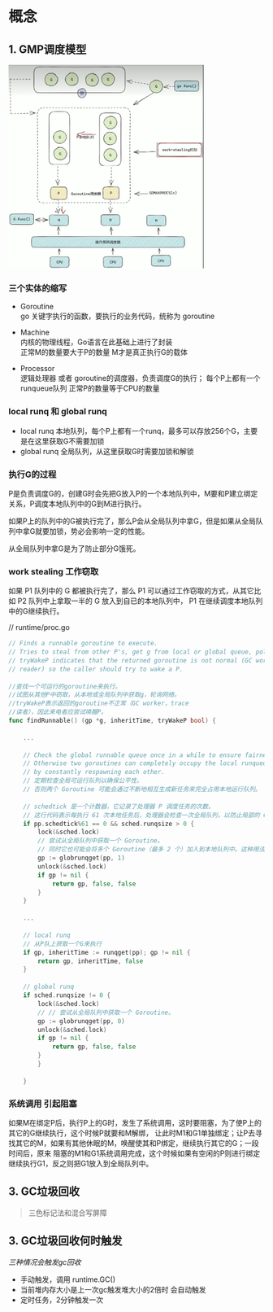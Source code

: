 # 概念

## 1. GMP调度模型

[//]: # (![GMP模型]&#40;./images/gmp_mode.png&#41;)

<img src="./images/gmp_mode.png" alt="GMP调度模型" height="400">


### 三个实体的缩写

- Goroutine  
go 关键字执行的函数，要执行的业务代码，统称为 goroutine

- Machine  
内核的物理线程，Go语言在此基础上进行了封装  
正常M的数量要大于P的数量
M才是真正执行G的载体

- Processor  
逻辑处理器 或者 goroutine的调度器，负责调度G的执行； 
每个P上都有一个runqueue队列
正常P的数量等于CPU的数量

### local runq 和 global runq

- local runq  本地队列，每个P上都有一个runq，最多可以存放256个G，主要是在这里获取G不需要加锁
- global runq 全局队列，从这里获取G时需要加锁和解锁


### 执行G的过程

P是负责调度G的，创建G时会先把G放入P的一个本地队列中，M要和P建立绑定关系，P调度本地队列中的G到M进行执行。

如果P上的队列中的G被执行完了，那么P会从全局队列中拿G，但是如果从全局队列中拿G就要加锁，势必会影响一定的性能。

从全局队列中拿G是为了防止部分G饿死。

### work stealing 工作窃取

如果 P1 队列中的 G 都被执行完了，那么 P1 可以通过工作窃取的方式，从其它比如 P2 队列中上拿取一半的 G 放入到自已的本地队列中，
P1 在继续调度本地队列中的G继续执行。

// runtime/proc.go
```go
// Finds a runnable goroutine to execute.
// Tries to steal from other P's, get g from local or global queue, poll network.
// tryWakeP indicates that the returned goroutine is not normal (GC worker, trace
// reader) so the caller should try to wake a P.

//查找一个可运行的goroutine来执行。
//试图从其他P中窃取，从本地或全局队列中获取g，轮询网络。
//tryWakeP表示返回的goroutine不正常（GC worker，trace
//读者），因此来电者应尝试唤醒P。
func findRunnable() (gp *g, inheritTime, tryWakeP bool) {
	
	...

	// Check the global runnable queue once in a while to ensure fairness.
	// Otherwise two goroutines can completely occupy the local runqueue
	// by constantly respawning each other.
	// 定期检查全局可运行队列以确保公平性。
	// 否则两个 Goroutine 可能会通过不断地相互生成新任务来完全占用本地运行队列。

	// schedtick 是一个计数器，它记录了处理器 P 调度任务的次数。
	// 这行代码表示每执行 61 次本地任务后，处理器会检查一次全局队列，以防止局部的 Goroutine 执行被“饿死”。
	if pp.schedtick%61 == 0 && sched.runqsize > 0 {
        lock(&sched.lock)
		// 尝试从全局队列中获取一个 Goroutine。
		// 同时它也可能会将多个 Goroutine（最多 2 个）加入到本地队列中。这种用法一般用于周期性检查或其他情况，确保本地队列得到填充。
        gp := globrunqget(pp, 1) 
        unlock(&sched.lock)
        if gp != nil {
            return gp, false, false
        }
    }
	
	...

	// local runq
	// 从P队上获取一个G来执行
	if gp, inheritTime := runqget(pp); gp != nil {
        return gp, inheritTime, false
    }

    // global runq
    if sched.runqsize != 0 {
        lock(&sched.lock)
		// // 尝试从全局队列中获取一个 Goroutine。
        gp := globrunqget(pp, 0)
        unlock(&sched.lock)
        if gp != nil {
            return gp, false, false
        }
        }
        
    }
```

### 系统调用 引起阻塞

如果M在绑定P后，执行P上的G时，发生了系统调用，这时要阻塞，为了使P上的其它的G继续执行，这个时候P就要和M解绑，
让此时M1和G1单独绑定；让P去寻找其它的M，如果有其他休眠的M，唤醒使其和P绑定，继续执行其它的G；一段时间后，原来
阻塞的M1和G1系统调用完成，这个时候如果有空闲的P则进行绑定继续执行G1，反之则把G1放入到全局队列中。


## 3. GC垃圾回收

> 三色标记法和混合写屏障





## 3. GC垃圾回收何时触发

_三种情况会触发gc回收_
- 手动触发，调用 runtime.GC()
- 当前堆内存大小是上一次gc触发堆大小的2倍时 会自动触发
- 定时任务，2分钟触发一次




